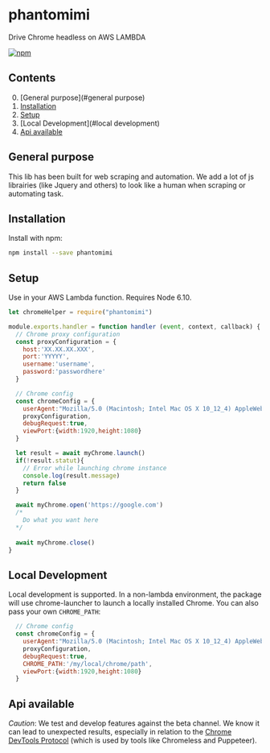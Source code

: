 # phantomimi

Drive Chrome headless on AWS LAMBDA

[![npm](https://img.shields.io/npm/v/@serverless-chrome/lambda.svg?style=flat-square)](https://www.npmjs.com/package/@serverless-chrome/lambda)

## Contents
0. [General purpose](#general purpose)
1. [Installation](#installation)
2. [Setup](#setup)
3. [Local Development](#local development)
4. [Api available](#apiavailable)

## General purpose
This lib has been built for web scraping and automation. We add a lot of js librairies (like Jquery and others) to look like a human when scraping or automating task.

## Installation

Install with npm:

```bash
npm install --save phantomimi
```

## Setup

Use in your AWS Lambda function. Requires Node 6.10.


```js
let chromeHelper = require("phantomimi")

module.exports.handler = function handler (event, context, callback) {
  // Chrome proxy configuration
  const proxyConfiguration = {
    host:'XX.XX.XX.XXX',
    port:'YYYYY',
    username:'username',
    password:'passwordhere'
  }

  // Chrome config
  const chromeConfig = {
    userAgent:"Mozilla/5.0 (Macintosh; Intel Mac OS X 10_12_4) AppleWebKit/537.36 (KHTML, like Gecko) Chrome/59.0.3071.115 Safari/537.36",
    proxyConfiguration,
    debugRequest:true,
    viewPort:{width:1920,height:1080}
  }

  let result = await myChrome.launch()
  if(!result.statut){
    // Error while launching chrome instance
    console.log(result.message)
    return false
  }

  await myChrome.open('https://google.com')
  /* 
    Do what you want here 
  */
  
  await myChrome.close()
}
```


## Local Development

Local development is supported. In a non-lambda environment, the package will use chrome-launcher to launch a locally installed Chrome. You can also pass your own `CHROME_PATH`:

```js
  // Chrome config
  const chromeConfig = {
    userAgent:"Mozilla/5.0 (Macintosh; Intel Mac OS X 10_12_4) AppleWebKit/537.36 (KHTML, like Gecko) Chrome/59.0.3071.115 Safari/537.36",
    proxyConfiguration,
    debugRequest:true,
    CHROME_PATH:'/my/local/chrome/path',
    viewPort:{width:1920,height:1080}
  }
```

## Api available

<!-- 
**Command line flags (or "switches")**

The behavior of Chrome does vary between platforms. It may be necessary to experiment with flags to get the results you desire. On Lambda [default flags](/packages/lambda/src/flags.js) are used, but in development no default flags are used.

The package has zero external dependencies required for inclusion in your Lambda function's package.


## Framework Plugins

There are plugins which bundle this package for easy deployment available for the following "serverless" frameworks:

- [serverless-plugin-chrome](/packages/serverless-plugin)


## Specifying Chromium Channel

This package will use the latest stable-channel build of Headless Chromium for AWS Lambda. To select a different channel (beta or dev), export either an environment variable `NPM_CONFIG_CHROMIUM_CHANNEL` or add `chromiumChannel` to the `config` section of your `package.json`:

Your `package.json`:

```json
{
  "name": "my-cool-project",
  "version": "1.0.0",
  "config": {
    "chromiumChannel": "dev"
  },
  "scripts": {

  },
  "description": {

  }
}
```

Note: the `dev` channel is _almost_ `canary`, so use `dev` if you're looking for the Canary channel.

You can skip download entirely with `NPM_CONFIG_SERVERLESS_CHROME_SKIP_DOWNLOAD` or setting `skip_download` in the `config` section of your `package.json`
 -->
_Caution_: We test and develop features against the beta channel. We know it can lead to unexpected results, especially in relation to the [Chrome DevTools Protocol](https://chromedevtools.github.io/devtools-protocol/tot/Emulation/) (which is used by tools like Chromeless and Puppeteer).
